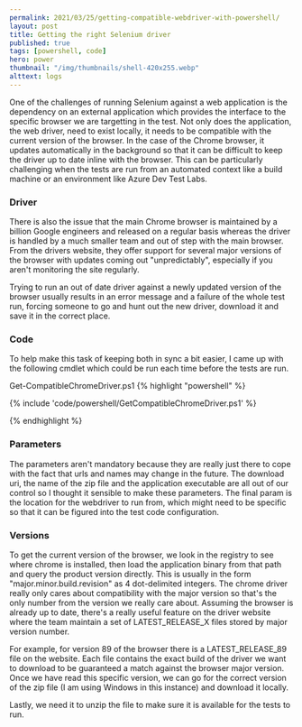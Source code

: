 ```yaml
---
permalink: 2021/03/25/getting-compatible-webdriver-with-powershell/
layout: post
title: Getting the right Selenium driver
published: true
tags: [powershell, code]
hero: power
thumbnail: "/img/thumbnails/shell-420x255.webp"
alttext: logs
---
```


One of the challenges of running Selenium against a web application is the dependency on an external application which provides the interface
to the specific browser we are targetting in the test. Not only does the application, the web driver, need to exist locally, it needs to be
compatible with the current version of the browser. In the case of the Chrome browser, it updates automatically in the background so that it can
be difficult to keep the driver up to date inline with the browser. This can be particularly challenging when the tests are run from an automated
context like a build machine or an environment like Azure Dev Test Labs.

### Driver

There is also the issue that the main Chrome browser is maintained by a billion Google engineers and released on a regular basis whereas the
driver is handled by a much smaller team and out of step with the main browser. From the drivers website, they offer support for several major
versions of the browser with updates coming out "unpredictably", especially if you aren't monitoring the site regularly.

Trying to run an out of date driver against a newly updated version of the browser usually results in an error message and a failure of the whole
test run, forcing someone to go and hunt out the new driver, download it and save it in the correct place.

### Code

To help make this task of keeping both in sync a bit easier, I came up with the following cmdlet which could be run each time before the tests are run.

Get-CompatibleChromeDriver.ps1
{% highlight "powershell" %}

{% include 'code/powershell/GetCompatibleChromeDriver.ps1' %}

{% endhighlight %}

### Parameters

The parameters aren't mandatory because they are really just there to cope with the fact that urls and names may change in the future.
The download uri, the name of the zip file and the application executable are all out of our control so I thought it sensible to make these parameters.
The final param is the location for the webdriver to run from, which might need to be specific so that it can be figured into the test code configuration.

### Versions

To get the current version of the browser, we look in the registry to see where chrome is installed, then load the application binary from that path and
query the product version directly. This is usually in the form "major.minor.build.revision" as 4 dot-delimited integers. The chrome driver really only cares
about compatibility with the major version so that's the only number from the version we really care about. Assuming the browser is already up to date,
there's a really useful feature on the driver website where the team maintain a set of LATEST_RELEASE_X files stored by major version number.

For example, for version 89 of the browser there is a LATEST_RELEASE_89 file on the website. Each file contains the exact build of the driver we
want to download to be guaranteed a match against the browser major version. Once we have read this specific version, we can go for the correct version of the
zip file (I am using Windows in this instance) and download it locally.

Lastly, we need it to unzip the file to make sure it is available for the tests to run.
